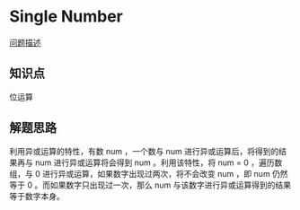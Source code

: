 # Single Number

[问题描述](https://leetcode.com/problems/single-number/)

## 知识点

位运算

## 解题思路

利用异或运算的特性，有数 num ，一个数与 num 进行异或运算后，将得到的结果再与 num 进行异或运算将会得到 num 。利用该特性，将 num = 0 ，遍历数组，与 0 进行异或运算，如果数字出现过两次，将不会改变 num ，即 num 仍然等于 0 。而如果数字只出现过一次，那么 num 与该数字进行异或运算得到的结果等于数字本身。
